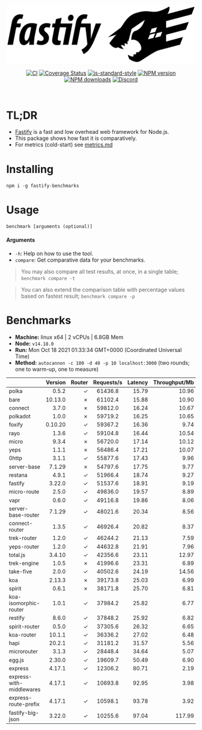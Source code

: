 <div align="center">
  <img src="https://github.com/fastify/graphics/raw/HEAD/fastify-landscape-outlined.svg" width="650" height="auto"/>
</div>

<div align="center">

[![CI](https://github.com/fastify/fastify/workflows/ci/badge.svg)](https://github.com/fastify/fastify/actions/workflows/ci.yml)
[![Coverage Status](https://coveralls.io/repos/github/fastify/fastify/badge.svg?branch=master)](https://coveralls.io/github/fastify/fastify?branch=master)
[![js-standard-style](https://img.shields.io/badge/code%20style-standard-brightgreen.svg?style=flat)](http://standardjs.com/)
[![NPM version](https://img.shields.io/npm/v/fastify.svg?style=flat)](https://www.npmjs.com/package/fastify)
[![NPM downloads](https://img.shields.io/npm/dm/fastify.svg?style=flat)](https://www.npmjs.com/package/fastify) [![Discord](https://img.shields.io/discord/725613461949906985)](https://discord.gg/fastify)

</div>
<br />

# TL;DR

* [Fastify](https://github.com/fastify/fastify) is a fast and low overhead web framework for Node.js.
* This package shows how fast it is comparatively.
* For metrics (cold-start) see [metrics.md](./METRICS.md)

# Installing

```
npm i -g fastify-benchmarks
```

# Usage

```
benchmark [arguments (optional)]
```

#### Arguments

* `-h`: Help on how to use the tool.
* `compare`: Get comparative data for your benchmarks.

> You may also compare all test results, at once, in a single table; `benchmark compare -t`

> You can also extend the comparison table with percentage values based on fastest result; `benchmark compare -p`
# Benchmarks

* __Machine:__ linux x64 | 2 vCPUs | 6.8GB Mem
* __Node:__ `v14.18.0`
* __Run:__ Mon Oct 18 2021 01:33:34 GMT+0000 (Coordinated Universal Time)
* __Method:__ `autocannon -c 100 -d 40 -p 10 localhost:3000` (two rounds; one to warm-up, one to measure)

|                          | Version | Router | Requests/s | Latency | Throughput/Mb |
| :--                      | --:     | --:    | :-:        | --:     | --:           |
| polka                    | 0.5.2   | ✓      | 61436.8    | 15.79   | 10.96         |
| bare                     | 10.13.0 | ✗      | 61102.4    | 15.88   | 10.90         |
| connect                  | 3.7.0   | ✗      | 59812.0    | 16.24   | 10.67         |
| polkadot                 | 1.0.0   | ✗      | 59719.2    | 16.25   | 10.65         |
| foxify                   | 0.10.20 | ✓      | 59367.2    | 16.36   | 9.74          |
| rayo                     | 1.3.6   | ✓      | 59104.8    | 16.44   | 10.54         |
| micro                    | 9.3.4   | ✗      | 56720.0    | 17.14   | 10.12         |
| yeps                     | 1.1.1   | ✗      | 56486.4    | 17.21   | 10.07         |
| 0http                    | 3.1.1   | ✓      | 55877.6    | 17.43   | 9.96          |
| server-base              | 7.1.29  | ✗      | 54797.6    | 17.75   | 9.77          |
| restana                  | 4.9.1   | ✓      | 51966.4    | 18.74   | 9.27          |
| fastify                  | 3.22.0  | ✓      | 51537.6    | 18.91   | 9.19          |
| micro-route              | 2.5.0   | ✓      | 49836.0    | 19.57   | 8.89          |
| vapr                     | 0.6.0   | ✓      | 49116.8    | 19.86   | 8.06          |
| server-base-router       | 7.1.29  | ✓      | 48021.6    | 20.34   | 8.56          |
| connect-router           | 1.3.5   | ✓      | 46926.4    | 20.82   | 8.37          |
| trek-router              | 1.2.0   | ✓      | 46244.2    | 21.13   | 7.59          |
| yeps-router              | 1.2.0   | ✓      | 44632.8    | 21.91   | 7.96          |
| total.js                 | 3.4.10  | ✓      | 42356.6    | 23.11   | 12.97         |
| trek-engine              | 1.0.5   | ✗      | 41996.6    | 23.31   | 6.89          |
| take-five                | 2.0.0   | ✓      | 40502.6    | 24.19   | 14.56         |
| koa                      | 2.13.3  | ✗      | 39173.8    | 25.03   | 6.99          |
| spirit                   | 0.6.1   | ✗      | 38171.8    | 25.70   | 6.81          |
| koa-isomorphic-router    | 1.0.1   | ✓      | 37984.2    | 25.82   | 6.77          |
| restify                  | 8.6.0   | ✓      | 37848.2    | 25.92   | 6.82          |
| spirit-router            | 0.5.0   | ✓      | 37305.6    | 26.32   | 6.65          |
| koa-router               | 10.1.1  | ✓      | 36336.2    | 27.02   | 6.48          |
| hapi                     | 20.2.1  | ✓      | 31181.2    | 31.57   | 5.56          |
| microrouter              | 3.1.3   | ✓      | 28448.4    | 34.64   | 5.07          |
| egg.js                   | 2.30.0  | ✓      | 19609.7    | 50.49   | 6.90          |
| express                  | 4.17.1  | ✓      | 12306.2    | 80.71   | 2.19          |
| express-with-middlewares | 4.17.1  | ✓      | 10693.8    | 92.95   | 3.98          |
| express-route-prefix     | 4.17.1  | ✓      | 10598.1    | 93.78   | 3.92          |
| fastify-big-json         | 3.22.0  | ✓      | 10255.6    | 97.04   | 117.99        |
